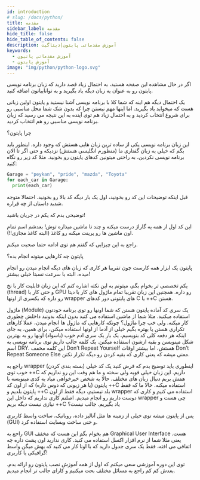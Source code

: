 ```yaml
---
id: introduction
# slug: /docs/python/
title: مقدمه
sidebar_label: مقدمه
hide_title: false
hide_table_of_contents: false
description: آموزش مقدماتی پایتون|دیتاگیت
keywords:
  - آموزش مقدماتی پاتیون
  - آموزش پایتون
image: "img/python/python-logo.svg"
---
```


اگر در حال مشاهده این صفحه هستید، به احتمال زیاد قصد دارید که زبان برنامه نویسی پایتون رو به عنوان یه زبان دیگه یاد بگیرید و به تواناییاتون اضافه کنید.

یک احتمال دیگه هم اینه که شما کلا با برنامه نویسی آشنا نیستید و پایتون اولین زبانی هست که میخواید یاد بگیرید. اما اینها مهم نیستن چرا که بدون شک شما محل مناسبی رو برای شروع انتخاب کردید و به احتمال زیاد هم توی آینده به این نتیجه می رسید که زبان برنامه نویسی مناسبی رو هم انتخاب کردید.

چرا پایتون؟

این زبان برنامه نویسی یکی از ساده ترین زبان هایی هستش که وجود داره. اینطور باید بگم که خیلی به زبان گفتاری ما (منظورم انگلیسی هستش) نزدیکه و حتی اگر تا الان برنامه نویسی نکردین، به راحتی میتونین کدهای پایتون رو بخونید. مثلا کد زیر رو نگاه کنید:

```python
Garage = "peykan", "pride", "mazda", "Toyota"
for each_car in Garage:
  print(each_car)
```

قبل اینکه توضیحات این کد رو بخونید، اول یک بار دیگه کد بالا رو بخونید. احتمالا متوجه شدید داستان از چه قراره.

توضیحی بدم که یکم در جریان باشید!

این کد اول از همه یه گاراژ درست میکنه و چند تا ماشین میذاره توش! بعدشم اسم تمام اون ماشین ها رو پرینت میکنه رو کاغذ (البته کاغذ مجازی!!).

راجع به این چیزایی که گفتم هم توی ادامه حتما صحبت میکنم.

پایتون چه کارهایی میتونه انجام بده؟

پایتون یک ابزار همه کارست چون تقریبا هر کاری که زبان های دیگه انجام میدن رو انجام میده، البته با سرعت نسبتا خیلی بیشتر!

یکم تخصصی تر بخوام بگم، میتونم به این نکته اشاره کنم که این زبان قابلیت کار با نخ (thread) و حتی کار با GPU رو داره. همچنین این زبان تقریبا تمام ماژول های کار با دیتا رو داره که یکسری از اونها wrapper های پایتونی دور کدهای C یا ++C هستن.

ماژول (Module) یک سری کد آماده پایتون هستن که شما اونها رو توی برنامه خودتون استفاده میکنید. مثلا شما از ماشین استفاده می کنید بدون اینکه بدونید داخلش چطوری کار میکنه. ولی خب چرا ماژول؟ چونکه کارهایی که ماژول ها انجام میدن، عملا کارهای تکراری هستن یا بهتره بگیم خیلی از آدما از اونها استفاده میکنن، برای همین، به جای اینکه هر دفعه کلی کد بنویسیم، یک بار یک سری ادم خوب (باسواد) اونها رو به بهترین شکل مینویسن و بقیه ازشون استفاده میکنن. یک کلمه جالب داریم توی برنامه نویسی به اسم DRY. این کلمه مخفف Don’t Repeat Yourself هستش، اما بیشتر اوقات Don’t Repeat Someone Else معنی میشه که یعنی کاری که بقیه کردن رو دیگه تکرار نکنن.

راجع به wrapper (بسته بندی کردن) اینطوری باید توضیح بدم که فرض کنید یک کد خیلی خوب توی ++C داریم. این زبان خیلی قویه ولی سخته و ما هم وقت این رو نداریم که همش بریم دنبال زبان های مختلف. حالا یه شخص خیرخواهی میاد یه کدی مینویسه با پایتون (یا هر زبونی که دوس داره) که از اون کد ++C استفاده میکنه. حالا ما که فقط پایتون بلدیم و ++C بلد نیستیم، دیگه فقط از اون wrapper استفاده می کنیم و کاری که دوست داریم رو انجام میدیم. اصلنم کاری نداریم که داخل این wrapper چی هست و نیازی نیست دیگه بریم ++C یاد بگیریم. جالب نیست؟

پس از پایتون میشه توی خیلی از زمینه ها مثل آنالیز داده، روباتیک، ساخت واسط کاربری (GUI) و حتی ساخت وبسایت استفاده کرد.

راجع به GUI هم بخوام بگم این هست که مخفف Graphical User Interface هست. یعنی مثلا شما از نرم افزار اکسل استفاده می کنید. کاری ندارید اون پشت داره چه اتفاقی می افته، فقط یک سری جدول دارید که با اونا کار می کنید که بهش میگن واسط گرافیکی یا کاربری!

توی این دوره آموزشی سعی میکنم که اول از همه آموزش نصب پایتون رو ارائه بدم. بعدش کم کم راجع به مسائل مختلف بحث میکنیم و کارای جالب تر انجام میدیم.
